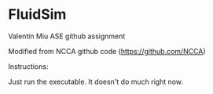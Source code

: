 # FluidSim

Valentin Miu ASE github assignment

Modified from NCCA github code (https://github.com/NCCA)

Instructions:

Just run the executable. It doesn't do much right now.
